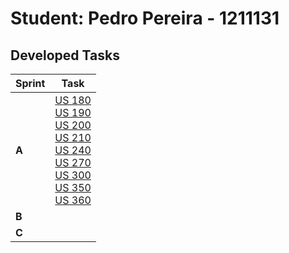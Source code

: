# Student: Pedro Pereira - 1211131

## Developed Tasks


| Sprint   | Task                                                                                                                                                                                                                                                                                                                  |
|----------|-----------------------------------------------------------------------------------------------------------------------------------------------------------------------------------------------------------------------------------------------------------------------------------------------------------------------|
| **A**    | [US 180](../US_180/readme.md) <br> [US 190](../US_190/readme.md) <br>  [US 200](../US_200/readme.md) <br>[US 210](../US_210/readme.md) <br> [US 240](../US_240/readme.md) <br> [US 270](../US_270/readme.md) <br> [US 300](../US_300/readme.md) <br> [US 350](../US_350/readme.md) <br> [US 360](../US_360/readme.md) |
| **B**    |                                                                                                                                                                                                                                                                                                                       |
| **C**    |                                                                                                                                                                                                                                                                                                                       |
